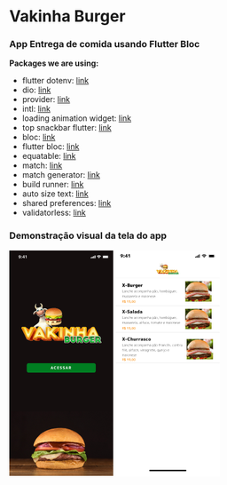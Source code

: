 # Vakinha Burger 
### App Entrega de comida usando Flutter Bloc 


**Packages we are using:**

- flutter dotenv: [link](https://pub.dev/packages/flutter_dotenv)
- dio: [link](https://pub.dev/packages/dio)
- provider: [link](https://pub.dev/packages/provider)
- intl: [link](https://pub.dev/packages/intl)
- loading animation widget: [link](https://pub.dev/packages/loading_animation_widget)
- top snackbar flutter: [link](https://pub.dev/packages/top_snackbar_flutter)
- bloc: [link](https://pub.dev/packages/bloc)
- flutter bloc: [link](https://pub.dev/packages/flutter_bloc)
- equatable: [link](https://pub.dev/packages/equatable)
- match: [link](https://pub.dev/packages/match)
- match generator: [link](https://pub.dev/packages/match_generator)
- build runner: [link](https://pub.dev/packages/build_runner)
- auto size text: [link](https://pub.dev/packages/auto_size_text)
- shared preferences: [link](https://pub.dev/packages/shared_preferences)
- validatorless: [link](https://pub.dev/packages/validatorless)

### Demonstração visual da tela do app

![splash](prints/01.png)
![products](prints/02.png)
